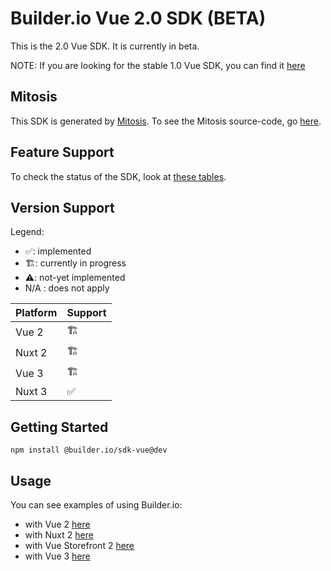 # Builder.io Vue 2.0 SDK (BETA)

This is the 2.0 Vue SDK. It is currently in beta.

NOTE: If you are looking for the stable 1.0 Vue SDK, you can find it [here](/packages/vue)

## Mitosis

This SDK is generated by [Mitosis](https://github.com/BuilderIO/mitosis). To see the Mitosis source-code, go [here](../../).

## Feature Support

To check the status of the SDK, look at [these tables](../../README.md#feature-implementation).

## Version Support

Legend:

- ✅: implemented
- 🏗: currently in progress
- ⚠️: not-yet implemented
- N/A : does not apply

| Platform | Support |
| -------- | ------- |
| Vue 2    | 🏗       |
| Nuxt 2   | 🏗       |
| Vue 3    | 🏗      |
| Nuxt 3   | ✅      |

## Getting Started

```
npm install @builder.io/sdk-vue@dev
```

## Usage

You can see examples of using Builder.io:

- with Vue 2 [here](/examples/vue/vue-2/)
- with Nuxt 2 [here](/examples/vue/nuxt-2/)
- with Vue Storefront 2 [here](/examples/vue/vue-storefront-2)
- with Vue 3 [here](/examples/vue/vue-3/)
